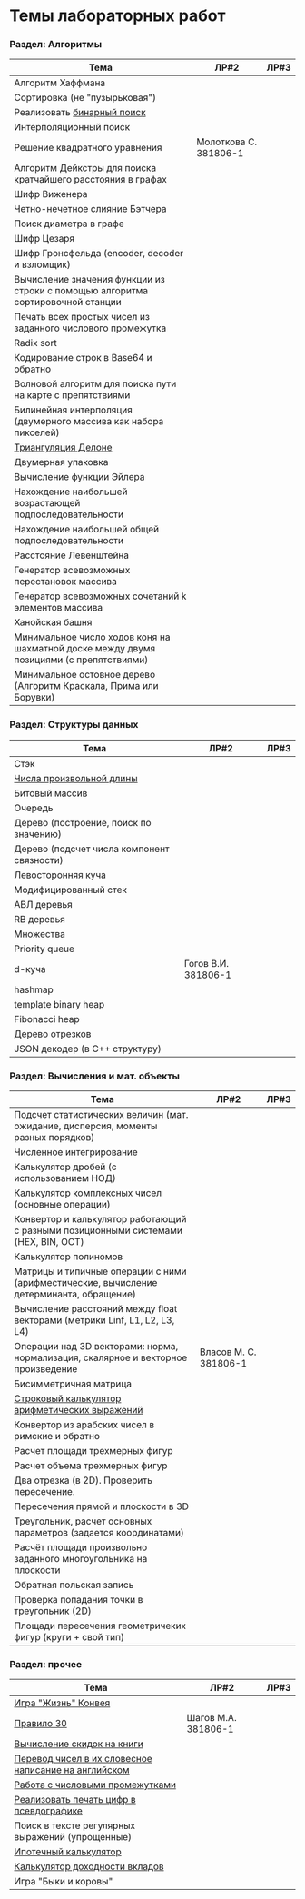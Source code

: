 # Темы лабораторных работ

### Раздел: Алгоритмы

| Тема | ЛР#2 | ЛР#3 |
|---|---|---|
| Алгоритм Хаффмана | |
| Сортировка (не "пузырьковая") | | |
| Реализовать [бинарный поиск](http://codekata.com/kata/kata02-karate-chop/) | | |
| Интерполяционный поиск | | |
| Решение квадратного уравнения |Молоткова С. 381806-1 | |
| Алгоритм Дейкстры для поиска кратчайшего расстояния в графах | | |
| Шифр Виженера | | |
| Четно-нечетное слияние Бэтчера | | |
| Поиск диаметра в графе | | |
| Шифр Цезаря | | |
| Шифр Гронсфельда (encoder, decoder и взломщик) | | |
| Вычисление значения функции из строки с помощью алгоритма сортировочной станции | | |
| Печать всех простых чисел из заданного числового промежутка | | |
| Radix sort | | |
| Кодирование строк в Base64 и обратно | | |
| Волновой алгоритм для поиска пути на карте с препятствиями | | |
| Билинейная интерполяция (двумерного массива как набора пикселей) | | |
| [Триангуляция Делоне](https://habr.com/ru/post/445048/) | | |
| Двумерная упаковка | | |
| Вычисление функции Эйлера | | |
| Нахождение наибольшей возрастающей подпоследовательности | | |
| Нахождение наибольшей общей подпоследовательности | | |
| Расстояние Левенштейна | | |
| Генератор всевозможных перестановок массива | | |
| Генератор всевозможных сочетаний k элементов массива | | |
| Ханойская башня | | |
| Минимальное число ходов коня на шахматной доске между двумя позициями (с препятствиями) | | |
| Минимальное остовное дерево (Алгоритм Краскала, Прима или Борувки) | | |

### Раздел: Структуры данных

| Тема | ЛР#2 | ЛР#3 |
|---|---|---|
| Стэк | | |
| [Числа произвольной длины](https://ru.wikipedia.org/wiki/%D0%94%D0%BB%D0%B8%D0%BD%D0%BD%D0%B0%D1%8F_%D0%B0%D1%80%D0%B8%D1%84%D0%BC%D0%B5%D1%82%D0%B8%D0%BA%D0%B0) | | |
| Битовый массив | | |
| Очередь | | |
| Дерево (построение, поиск по значению) | | |
| Дерево (подсчет числа компонент связности) | | |
| Левосторонняя куча | | |
| Модифицированный стек | | |
| АВЛ деревья | | |
| RB деревья | | |
| Множества | | |
| Priority queue | | |
| d-куча |Гогов В.И. 381806-1| |
| hashmap | | |
| template binary heap | | |
| Fibonacci heap | | |
| Дерево отрезков | | |
| JSON декодер (в C++ структуру) | | |

### Раздел: Вычисления и мат. объекты

| Тема | ЛР#2 | ЛР#3 |
|---|---|---|
| Подсчет статистических величин (мат. ожидание, дисперсия, моменты разных порядков) | | |
| Численное интегрирование | | |
| Калькулятор дробей (с использованием НОД) | | |
| Калькулятор комплексных чисел (основные операции) | | |
| Конвертор и калькулятор работающий с разными позиционными системами (HEX, BIN, OCT) | | |
| Калькулятор полиномов | | |
| Матрицы и типичные операции с ними (арифместические, вычисление детерминанта, обращение) | | |
| Вычисление расстояний между float векторами (метрики Linf, L1, L2, L3, L4) | | |
| Операции над 3D векторами: норма, нормализация, скалярное и векторное произведение | Власов М. С. 381806-1 | |
| Бисимметричная матрица | | |
| [Строковый калькулятор арифметических выражений](https://github.com/garora/TDD-Katas/blob/master/KatasReadme.md#string-calculator-kata-via-roy-osherove) | | |
| Конвертор из арабских чисел в римские и обратно | | |
| Расчет площади трехмерных фигур | | |
| Расчет объема трехмерных фигур | | |
| Два отрезка (в 2D). Проверить пересечение. | | |
| Пересечения прямой и плоскости в 3D | | |
| Треугольник, расчет основных параметров (задается координатами) | | |
| Расчёт площади произвольно заданного многоугольника на плоскости | | |
| Обратная польская запись | | |
| Проверка попадания точки в треугольник (2D) |  |  |
| Площади пересечения геометричеких фигур (круги + свой тип) | | |


### Раздел: прочее

| Тема | ЛР#2 | ЛР#3 |
|---|---|---|
| [Игра "Жизнь" Конвея](https://github.com/garora/TDD-Katas/blob/master/KatasReadme.md#game-of-life-) | | |
| [Правило 30](https://en.wikipedia.org/wiki/Rule_30) |Шагов М.А. 381806-1| |
| [Вычисление скидок на книги](https://github.com/garora/TDD-Katas/blob/master/KatasReadme.md#harry-potter-) | | |
| [Перевод чисел в их словесное написание на английском](http://codingdojo.org/kata/NumbersInWords/) | | |
| [Работа с числовыми промежутками](http://codingdojo.org/kata/Range/) | | |
| [Реализовать печать цифр в псевдографике](https://github.com/garora/TDD-Katas/blob/master/KatasReadme.md#lcd-digits-) | | |
| Поиск в тексте регулярных выражений (упрощенные) | | |
| [Ипотечный калькулятор](http://calculator-ipoteka.ru/calculator.php) | | |
| [Калькулятор доходности вкладов](http://www.banki.ru/services/calculators/deposits/) | | |
| Игра "Быки и коровы" | | |
